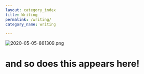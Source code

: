 ```yaml
---
layout: category_index
title: Writing
permalink: /writing/
category_name: writing

---
```

<!--

Set the front matter:
title = your page title and link name in the navigation
permalink = the url for the page, i.e. example.com/my-awesome-category
category_name = the name of the cateogry you want to use to group posts, you'll need to use the same name on post pages

Save this page in the root directory.
Use the same name for the filename as the permalink, i.e.

permalink: /my-awesome-category/
filename: my-awesome-category.html

-->

![2020-05-05-861309.png](https://anandvip.github.io/vartrav_randomly/assets/2020-05-05-861309.png)

# and so does this appears here!